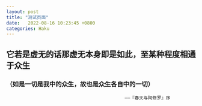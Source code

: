 ```yaml
---
layout: post
title: "测试页面"
date:   2022-08-16 10:23:45 +0800
categories: Haku
---
```


## 它若是虚无的话那虚无本身即是如此，至某种程度相通于众生
### （如是一切是我中的众生，故也是众生各自中的一切）

                                                ——『春天与阿修罗』序